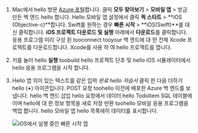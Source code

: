 
1. Mac에서 hello 방문 [Azure 포털]합니다. 클릭 **모두 찾아보기** > **모바일 앱** > 방금 만든 백 엔드 hello 합니다. Hello 모바일 앱 설정에서 클릭 **퀵 스타트** > **iOS (Objective-c)**합니다. Swift를 원하는 경우 **빠른 시작** > **iOS(Swift)**를 대신 클릭합니다. **iOS 프로젝트 다운로드 및 실행** 아래에서 **다운로드**를 클릭합니다. 응용 프로그램 미리 구성 된 tooconnect tooyour 백 엔드에 대 한 전체 Xcode 프로젝트를 다운로드합니다. Xcode를 사용 하 여 hello 프로젝트를 엽니다.
2. 키를 눌러 hello **실행** toobuild hello 프로젝트 단추 및 hello iOS 시뮬레이터에서 hello 응용 프로그램을 시작 합니다.
3. Hello 앱 의미 있는 텍스트를 같은 입력 *완료 hello 자습서* 클릭 한 다음 더하기 hello (**+**) 아이콘입니다. POST 요청 toohello 이전에 배포한 Azure 백 엔드를 보냅니다. hello 백 엔드 삽입 hello 요청에서 데이터 hello TodoItem SQL 테이블에 이며 hello에 대 한 정보 항목을 새로 저장 반환 toohello 모바일 응용 프로그램을 백업 합니다. hello 모바일 앱 hello 목록에이 데이터를 표시합니다. 

   ![iOS에서 실행 중인 빠른 시작 앱](./media/app-service-mobile-ios-quickstart/mobile-quickstart-startup-ios.png)

[Azure 포털]: https://portal.azure.com/
